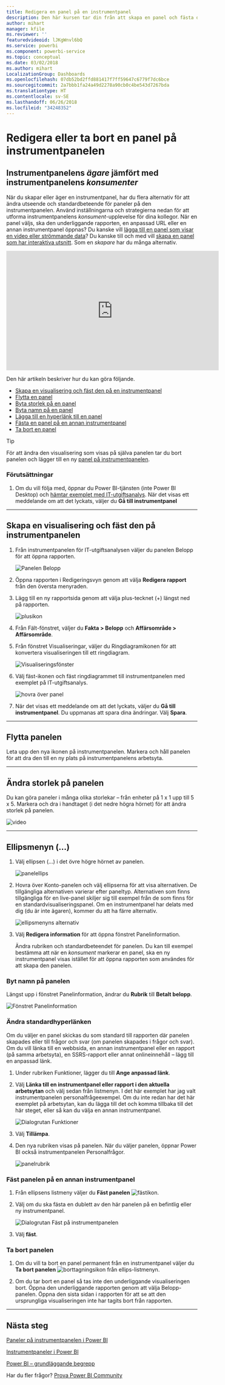 ```yaml
---
title: Redigera en panel på en instrumentpanel
description: Den här kursen tar din från att skapa en panel och fästa den på en instrumentpanel, till att lära dig hur du redigerar den instrumentpanelen – ändrar storlek, flyttar, byter namn, fäster, tar bort, lägger till hyperlänk.
author: mihart
manager: kfile
ms.reviewer: ''
featuredvideoid: lJKgWnvl6bQ
ms.service: powerbi
ms.component: powerbi-service
ms.topic: conceptual
ms.date: 03/02/2018
ms.author: mihart
LocalizationGroup: Dashboards
ms.openlocfilehash: 07db52bd2ffd881417f7ff59647c6779f7dc6bce
ms.sourcegitcommit: 2a7bbb1fa24a49d2278a90cb0c4be543d7267bda
ms.translationtype: HT
ms.contentlocale: sv-SE
ms.lasthandoff: 06/26/2018
ms.locfileid: "34248352"
---
```

# <a name="edit-or-remove-a-dashboard-tile"></a>Redigera eller ta bort en panel på instrumentpanelen

## <a name="dashboard-owners-versus-dashboard-consumers"></a>Instrumentpanelens *ägare* jämfört med instrumentpanelens *konsumenter*
När du skapar eller äger en instrumentpanel, har du flera alternativ för att ändra utseende och standardbeteende för paneler på den instrumentpanelen. Använd inställningarna och strategierna nedan för att utforma instrumentpanelens *konsument*-upplevelse för dina kollegor.  När en panel väljs, ska den underliggande rapporten, en anpassad URL eller en annan instrumentpanel öppnas? Du kanske vill [lägga till en panel som visar en video eller strömmande data](service-dashboard-add-widget.md)? Du kanske till och med vill [skapa en panel som har interaktiva utsnitt](service-dashboard-pin-live-tile-from-report.md). Som en *skapare* har du många alternativ. 

<iframe width="560" height="315" src="https://www.youtube.com/embed/lJKgWnvl6bQ" frameborder="0" allowfullscreen></iframe>

Den här artikeln beskriver hur du kan göra följande.

* [Skapa en visualisering och fäst den på en instrumentpanel](#create)
* [Flytta en panel](#move)
* [Byta storlek på en panel](#resize)
* [Byta namn på en panel](#rename)
* [Lägga till en hyperlänk till en panel](#hyperlink)
* [Fästa en panel på en annan instrumentpanel](#different)
* [Ta bort en panel](#delete)
  
 > [!TIP]
 > För att ändra den visualisering som visas på själva panelen tar du bort panelen och lägger till en ny [panel på instrumentpanelen](service-dashboard-tiles.md).
 > 

 ### <a name="prerequisites"></a>Förutsättningar
 1. Om du vill följa med, öppnar du Power BI-tjänsten (inte Power BI Desktop) och [hämtar exemplet med IT-utgiftsanalys](sample-it-spend.md). När det visas ett meddelande om att det lyckats, väljer du **Gå till instrumentpanel**

- - -
<a name="create"></a>

## <a name="create-a-new-visualization-and-pin-it-to-the-dashboard"></a>Skapa en visualisering och fäst den på instrumentpanelen
1. Från instrumentpanelen för IT-utgiftsanalysen väljer du panelen Belopp för att öppna rapporten.

    ![Panelen Belopp](media/service-dashboard-edit-tile/power-bi-amount-tile.png)

2. Öppna rapporten i Redigeringsvyn genom att välja **Redigera rapport** från den översta menyraden.

3. Lägg till en ny rapportsida genom att välja plus-tecknet (+) längst ned på rapporten.

    ![plusikon](media/service-dashboard-edit-tile/power-bi-add-page.png)

4. Från Fält-fönstret, väljer du **Fakta > Belopp** och **Affärsområde > Affärsområde**.
 
5. Från fönstret Visualiseringar, väljer du Ringdiagramikonen för att konvertera visualiseringen till ett ringdiagram.

    ![Visualiseringsfönster](media/service-dashboard-edit-tile/power-bi-donut-chart.png)

5. Välj fäst-ikonen och fäst ringdiagrammet till instrumentpanelen med exemplet på IT-utgiftsanalys.

   ![hovra över panel](media/service-dashboard-edit-tile/power-bi-pin.png)

6. När det visas ett meddelande om att det lyckats, väljer du **Gå till instrumentpanel**. Du uppmanas att spara dina ändringar. Välj **Spara**.

- - -
<a name="move"></a>

## <a name="move-the-tile"></a>Flytta panelen
Leta upp den nya ikonen på instrumentpanelen. Markera och håll panelen för att dra den till en ny plats på instrumentpanelens arbetsyta.

- - -
<a name="resize"></a>

## <a name="resize-the-tile"></a>Ändra storlek på panelen
Du kan göra paneler i många olika storlekar – från enheter på 1 x 1 upp till 5 x 5. Markera och dra i handtaget (i det nedre högra hörnet) för att ändra storlek på panelen.

![video](media/service-dashboard-edit-tile/pbigif_resizetile4.gif)

- - -
## <a name="the-ellipses--menu"></a>Ellipsmenyn (...)

1. Välj ellipsen (...) i det övre högre hörnet av panelen. 
   
   ![panelellips](media/service-dashboard-edit-tile/power-bi-tile.png)

2. Hovra över Konto-panelen och välj ellipserna för att visa alternativen. De tillgängliga alternativen varierar efter paneltyp.  Alternativen som finns tillgängliga för en live-panel skiljer sig till exempel från de som finns för en standardvisualiseringspanel. Om en instrumentpanel har delats med dig (du är inte ägaren), kommer du att ha färre alternativ.

   ![ellipsmenyns alternativ](media/service-dashboard-edit-tile/power-bi-tile-menu-new.png)

3. Välj **Redigera information** för att öppna fönstret Panelinformation. 

    Ändra rubriken och standardbeteendet för panelen.  Du kan till exempel bestämma att när en *konsument* markerar en panel, ska en ny instrumentpanel visas istället för att öppna rapporten som användes för att skapa den panelen.  
   


<a name="rename"></a>

### <a name="rename-the-tile"></a>Byt namn på panelen
Längst upp i fönstret Panelinformation, ändrar du **Rubrik** till **Betalt belopp**.

![Fönstret Panelinformation](media/service-dashboard-edit-tile/power-bi-tile-title.png)


<a name="hyperlink"></a>

### <a name="change-the-default-hyperlink"></a>Ändra standardhyperlänken
Om du väljer en panel skickas du som standard till rapporten där panelen skapades eller till frågor och svar (om panelen skapades i frågor och svar). Om du vill länka till en webbsida, en annan instrumentpanel eller en rapport (på samma arbetsyta), en SSRS-rapport eller annat onlineinnehåll – lägg till en anpassad länk.

1. Under rubriken Funktioner, lägger du till **Ange anpassad länk**.

2. Välj **Länka till en instrumentpanel eller rapport i den aktuella arbetsytan** och välj sedan från listmenyn.  I det här exemplet har jag valt instrumentpanelen personalfrågeexempel. Om du inte redan har det här exemplet på arbetsytan, kan du lägga till det och komma tillbaka till det här steget, eller så kan du välja en annan instrumentpanel. 

    ![Dialogrutan Funktioner](media/service-dashboard-edit-tile/power-bi-custom-link.png)

3. Välj **Tillämpa**.

4. Den nya rubriken visas på panelen.  När du väljer panelen, öppnar Power BI också instrumentpanelen Personalfrågor. 

    ![panelrubrik](media/service-dashboard-edit-tile/power-bi-title.png)

<a name="different"></a>

### <a name="pin-the-tile-to-a-different-dashboard"></a>Fäst panelen på en annan instrumentpanel
1. Från ellipsens listmeny väljer du **Fäst panelen** ![fästikon](media/service-dashboard-edit-tile/pinnooutline.png).
2. Välj om du ska fästa en dublett av den här panelen på en befintlig eller ny instrumentpanel. 
   
   ![Dialogrutan Fäst på instrumentpanelen](media/service-dashboard-edit-tile/pbi_pintoanotherdash.png)
3. Välj **fäst**.

<a name="delete"></a>

### <a name="delete-the-tile"></a>Ta bort panelen
1. Om du vill ta bort en panel permanent från en instrumentpanel väljer du **Ta bort panelen** ![borttagningsikon](media/service-dashboard-edit-tile/power-bi-delete-tile-icon.png) från ellips-listmenyn. 

2. Om du tar bort en panel så tas inte den underliggande visualiseringen bort. Öppna den underliggande rapporten genom att välja Belopp-panelen. Öppna den sista sidan i rapporten för att se att den ursprungliga visualiseringen inte har tagits bort från rapporten. 

- - -
## <a name="next-steps"></a>Nästa steg
[Paneler på instrumentpanelen i Power BI](service-dashboard-tiles.md)

[Instrumentpaneler i Power BI](service-dashboards.md)

[Power BI – grundläggande begrepp](service-basic-concepts.md)

Har du fler frågor? [Prova Power BI Community](http://community.powerbi.com/)

